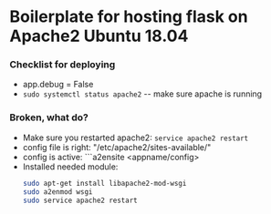 # Boilerplate for hosting flask on Apache2 Ubuntu 18.04

### Checklist for deploying
- app.debug = False
- ```sudo systemctl status apache2``` -- make sure apache is running

### Broken, what do?
- Make sure you restarted apache2: ```service apache2 restart```
- config file is right: "/etc/apache2/sites-available/"
- config is active: ```a2ensite <appname/config>
- Installed needed module: 
    ```sh
    sudo apt-get install libapache2-mod-wsgi
    sudo a2enmod wsgi
    sudo service apache2 restart
    ```
